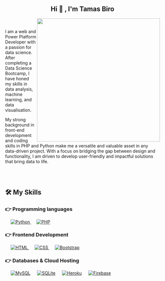 <h2 align="center"> Hi 👋 , I'm Tamas Biro <br/></h2> 

<img align='right' src="https://user-images.githubusercontent.com/58818767/218137424-64a571b4-a2cf-438e-a5dc-638cf8fe3dea.gif" width="400">
<br>
<br>
I am a web and Power Platform Developer with a passion for data science. After completing a Data Science Bootcamp, I have honed my skills in data analysis, machine learning, and data visualisation. 

My strong background in front-end development and coding skills in PHP and Python make me a versatile and valuable asset in any data-driven project. With a focus on bridging the gap between design and functionality, I am driven to develop user-friendly and impactful solutions that bring data to life.


<br>
<br>

## 🛠️ My Skills

### 👉 Programming languages

<p align="left"> 
  &emsp;
   <a href="https://www.python.org" target="_blank">
    <img alt="Python" src="https://img.shields.io/badge/Python%20-%2314354C.svg?logo=python&logoColor=white">
  </a>
  &emsp;
  <a href="https://www.php.net/">
    <img alt="PHP" src="https://img.shields.io/badge/PHP-%23777BB4.svg?logo=php&logoColor=white"/>
  </a>
</p>

### 👉 Frontend Development
<p align="left"> 
  &emsp; 
  <a href="https://www.w3.org/html/" target="_blank"> 
   <img alt="HTML" src="https://img.shields.io/badge/HTML5%20-%23E34F26.svg?logo=html5&logoColor=white">
  </a>   
  &emsp;
  <a href="https://www.w3schools.com/css/" target="_blank">
    <img alt="CSS" src="https://img.shields.io/badge/CSS%20-%231572B6.svg?logo=css3&logoColor=white">
  </a> 
   &emsp;
  <a href="https://getbootstrap.com" target="_blank"> 
    <img alt="Bootstrap" src="https://img.shields.io/badge/Bootstrap-%23563D7C.svg?style=flat&logo=bootstrap&logoColor=white"/>
  </a>
</p>

### 👉 Databases & Cloud Hosting
<p align="left">
  &emsp;
    <a href="https://www.mysql.com/"><img alt="MySQL" src="https://img.shields.io/badge/MySQL-%2300f.svg?style=flat&llogo=mysql&logoColor=white"></a>
  &emsp;
    <a href="https://www.sqlite.org/"><img alt="SQLite" src ="https://img.shields.io/badge/sqlite-%2307405e.svg?style=flat&logo=sqlite&logoColor=white"/></a>
  &emsp;
    <a href="https://www.credly.com/badges/3c4bb8f3-242f-4c8d-a0b2-dd5659dc8429/public_url"><img alt="Heroku" src="https://img.shields.io/badge/Microsoft-Azure-Blue"></a>  
  &emsp;
    <a href="https://www.credly.com/badges/9d8168a9-0fd6-4b7a-9356-81404e3b6680/linked_in_profile"><img alt="Firebase" src ="https://img.shields.io/badge/Power%20Platform-Developer-red"></a>
 </p>
  

